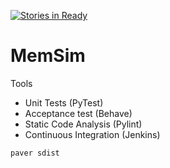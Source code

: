 [![Stories in Ready](https://badge.waffle.io/grierson/memsim.png?label=ready&title=Ready)](https://waffle.io/grierson/memsim)
# MemSim

Tools
* Unit Tests (PyTest)
* Acceptance test (Behave)
* Static Code Analysis (Pylint)
* Continuous Integration (Jenkins)

```paver sdist```
